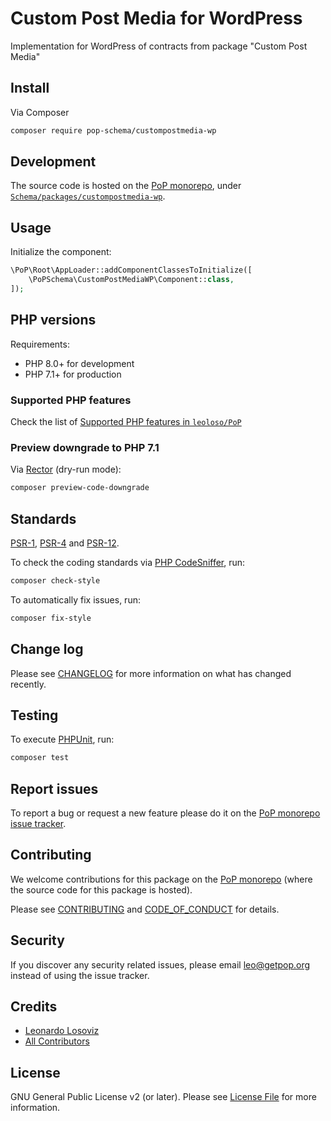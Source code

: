 # Custom Post Media for WordPress

<!--
[![Build Status][ico-travis]][link-travis]
[![Quality Score][ico-code-quality]][link-code-quality]
[![Software License][ico-license]](LICENSE.md)
[![Latest Version on Packagist][ico-version]][link-packagist]
[![Coverage Status][ico-scrutinizer]][link-scrutinizer]
[![Total Downloads][ico-downloads]][link-downloads]
-->

Implementation for WordPress of contracts from package "Custom Post Media"

## Install

Via Composer

``` bash
composer require pop-schema/custompostmedia-wp
```

## Development

The source code is hosted on the [PoP monorepo](https://github.com/leoloso/PoP), under [`Schema/packages/custompostmedia-wp`](https://github.com/leoloso/PoP/tree/master/layers/Schema/packages/custompostmedia-wp).

## Usage

Initialize the component:

``` php
\PoP\Root\AppLoader::addComponentClassesToInitialize([
    \PoPSchema\CustomPostMediaWP\Component::class,
]);
```

## PHP versions

Requirements:

- PHP 8.0+ for development
- PHP 7.1+ for production

### Supported PHP features

Check the list of [Supported PHP features in `leoloso/PoP`](https://github.com/leoloso/PoP/#supported-php-features)

### Preview downgrade to PHP 7.1

Via [Rector](https://github.com/rectorphp/rector) (dry-run mode):

```bash
composer preview-code-downgrade
```

## Standards

[PSR-1](https://www.php-fig.org/psr/psr-1), [PSR-4](https://www.php-fig.org/psr/psr-4) and [PSR-12](https://www.php-fig.org/psr/psr-12).

To check the coding standards via [PHP CodeSniffer](https://github.com/squizlabs/PHP_CodeSniffer), run:

``` bash
composer check-style
```

To automatically fix issues, run:

``` bash
composer fix-style
```

## Change log

Please see [CHANGELOG](CHANGELOG.md) for more information on what has changed recently.

## Testing

To execute [PHPUnit](https://phpunit.de/), run:

``` bash
composer test
```

## Report issues

To report a bug or request a new feature please do it on the [PoP monorepo issue tracker](https://github.com/leoloso/PoP/issues).

## Contributing

We welcome contributions for this package on the [PoP monorepo](https://github.com/leoloso/PoP) (where the source code for this package is hosted).

Please see [CONTRIBUTING](CONTRIBUTING.md) and [CODE_OF_CONDUCT](CODE_OF_CONDUCT.md) for details.

## Security

If you discover any security related issues, please email leo@getpop.org instead of using the issue tracker.

## Credits

- [Leonardo Losoviz][link-author]
- [All Contributors][link-contributors]

## License

GNU General Public License v2 (or later). Please see [License File](LICENSE.md) for more information.

[ico-version]: https://img.shields.io/packagist/v/pop-schema/custompostmedia-wp.svg?style=flat-square
[ico-license]: https://img.shields.io/badge/license-GPLv2-brightgreen.svg?style=flat-square
[ico-travis]: https://img.shields.io/travis/pop-schema/custompostmedia-wp/master.svg?style=flat-square
[ico-scrutinizer]: https://img.shields.io/scrutinizer/coverage/g/pop-schema/custompostmedia-wp.svg?style=flat-square
[ico-code-quality]: https://img.shields.io/scrutinizer/g/pop-schema/custompostmedia-wp.svg?style=flat-square
[ico-downloads]: https://img.shields.io/packagist/dt/pop-schema/custompostmedia-wp.svg?style=flat-square

[link-packagist]: https://packagist.org/packages/pop-schema/custompostmedia-wp
[link-travis]: https://travis-ci.org/pop-schema/custompostmedia-wp
[link-scrutinizer]: https://scrutinizer-ci.com/g/pop-schema/custompostmedia-wp/code-structure
[link-code-quality]: https://scrutinizer-ci.com/g/pop-schema/custompostmedia-wp
[link-downloads]: https://packagist.org/packages/pop-schema/custompostmedia-wp
[link-author]: https://github.com/leoloso
[link-contributors]: ../../../../../../contributors
